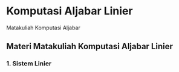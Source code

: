  # Komputasi Aljabar Linier

Matakuliah Komputasi Aljabar 

 ## Materi Matakuliah Komputasi Aljabar Linier
 ### 1. Sistem Linier

```{tableofcontents}
```
